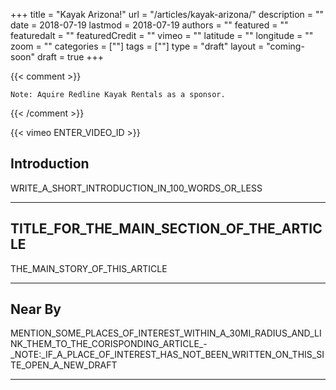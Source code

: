 +++
title           = "Kayak Arizona!"
url             = "/articles/kayak-arizona/"
description     = ""
date            = 2018-07-19
lastmod         = 2018-07-19
authors         = ""
featured        = ""
featuredalt     = ""
featuredCredit  = ""
vimeo           = ""
latitude        = ""
longitude       = ""
zoom            = ""
categories      = [""]
tags            = [""]
type            = "draft"
layout          = "coming-soon"
draft           = true
+++

{{< comment >}}

    Note: Aquire Redline Kayak Rentals as a sponsor.

{{< /comment >}}

{{< vimeo ENTER_VIDEO_ID >}}

## Introduction

WRITE_A_SHORT_INTRODUCTION_IN_100_WORDS_OR_LESS

---

## TITLE_FOR_THE_MAIN_SECTION_OF_THE_ARTICLE

THE_MAIN_STORY_OF_THIS_ARTICLE

---

## Near By

MENTION_SOME_PLACES_OF_INTEREST_WITHIN_A_30MI_RADIUS_AND_LINK_THEM_TO_THE_CORISPONDING_ARTICLE_-_NOTE:_IF_A_PLACE_OF_INTEREST_HAS_NOT_BEEN_WRITTEN_ON_THIS_SITE_OPEN_A_NEW_DRAFT

---


